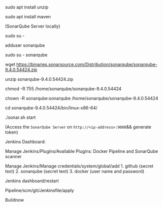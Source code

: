 sudo apt install unzip

sudo apt install maven

(SonarQube Server locally)

sudo su -

adduser sonarqube

sudo su - sonarqube

wget https://binaries.sonarsource.com/Distribution/sonarqube/sonarqube-9.4.0.54424.zip

unzip sonarqube-9.4.0.54424.zip

chmod -R 755 /home/sonarqube/sonarqube-9.4.0.54424

chown -R sonarqube:sonarqube /home/sonarqube/sonarqube-9.4.0.54424

cd sonarqube-9.4.0.54424/bin/linux-x86-64/

./sonar.sh start

(Access the `SonarQube Server` on `http://<ip-address>:9000`&& generate token)

Jenkins Dashboard:

Manage Jenkins/Plugins/Available Plugins: Docker Pipeline and SonarQube scanner

Manage Jenkins/Manage credentials/system/global/add 1. github (secret text) 2. sonarqube (secret text) 3. docker (user name and password)

Jenkins dashboard/restart

Pipeline/scm/git/Jenkinsfile/apply

Buildnow


